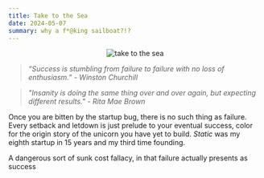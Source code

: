 ```yaml
---
title: Take to the Sea
date: 2024-05-07
summary: why a f*@king sailboat?!?
---
```


<figure style="margin:auto; text-align:center; width: 80%;">
	<img src="https://i.gifer.com/M2E.gif" alt="take to the sea"/>
</figure>

> _“Success is stumbling from failure to failure with no loss of enthusiasm.” -  Winston Churchill_

> _"Insanity is doing the same thing over and over again, but expecting different results." - Rita Mae Brown_

Once you are bitten by the startup bug, there is no such thing as failure. Every setback and letdown is just prelude to your eventual success, color for the origin story of the unicorn you have yet to build. 
_Static_ was my eighth startup in 15 years and my third time founding. 


 A dangerous sort of sunk cost fallacy, in that failure actually presents as success 

<!--stackedit_data:
eyJoaXN0b3J5IjpbLTEzNjE2MTIzMDQsMTg2MDY3MjYwN119
-->